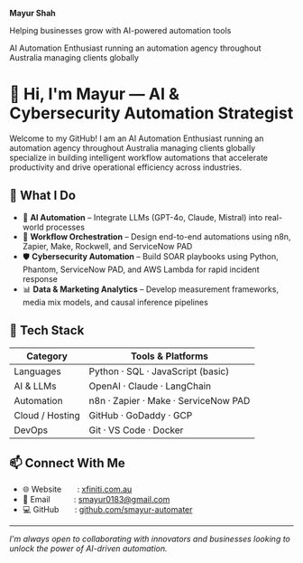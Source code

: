 **Mayur Shah**

Helping businesses grow with AI-powered automation tools

AI Automation Enthusiast running an automation agency throughout Australia managing clients globally
# 👋 Hi, I'm Mayur — AI & Cybersecurity Automation Strategist

Welcome to my GitHub! I am an AI Automation Enthusiast running an automation agency throughout Australia managing clients globally specialize in building intelligent workflow automations that accelerate productivity and drive operational efficiency across industries.

## 🚀 What I Do
- 🤖 **AI Automation** – Integrate LLMs (GPT-4o, Claude, Mistral) into real-world processes  
- 🔄 **Workflow Orchestration** – Design end-to-end automations using n8n, Zapier, Make, Rockwell, and ServiceNow PAD  
- 🛡️ **Cybersecurity Automation** – Build SOAR playbooks using Python, Phantom, ServiceNow PAD, and AWS Lambda for rapid incident response  
- 📊 **Data & Marketing Analytics** – Develop measurement frameworks, media mix models, and causal inference pipelines

## 🧰 Tech Stack
| Category | Tools & Platforms |
|----------|-------------------|
| Languages | Python · SQL · JavaScript (basic) |
| AI & LLMs | OpenAI · Claude · LangChain |
| Automation | n8n · Zapier · Make · ServiceNow PAD |
| Cloud / Hosting | GitHub · GoDaddy · GCP |
| DevOps | Git · VS Code · Docker |

## 📫 Connect With Me
- 🌐 Website  : [xfiniti.com.au](https://www.xfiniti.com.au)  
- 📧 Email   : smayur0183@gmail.com  
- 💻 GitHub  : [github.com/smayur-automater](https://github.com/smayur-automater)

---

_I'm always open to collaborating with innovators and businesses looking to unlock the power of AI-driven automation._
